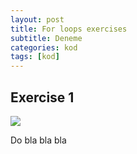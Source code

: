 ```yaml
---
layout: post
title: For loops exercises
subtitle: Deneme
categories: kod
tags: [kod]
---
```


## Exercise 1

![](https://web.stanford.edu/class/archive/cs/cs106a/cs106a.1194/karelReader/images/ch1/world.png)

Do bla bla bla
